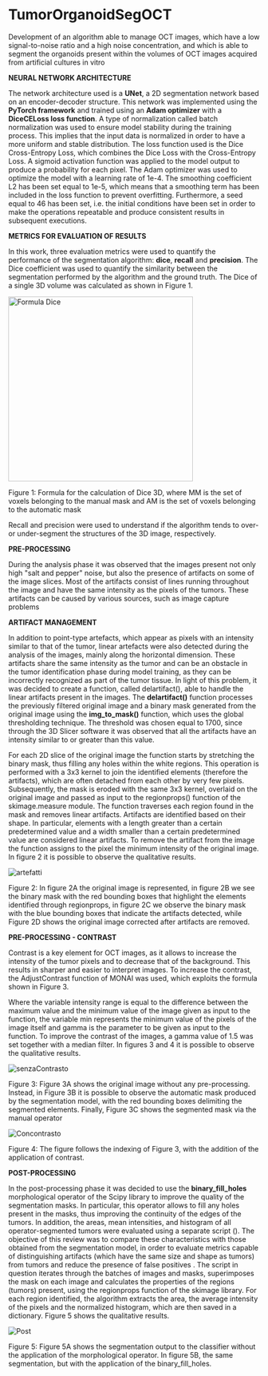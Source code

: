 # TumorOrganoidSegOCT
Development of an algorithm able to manage OCT images, which have a low signal-to-noise ratio and a high noise concentration, and which is able to segment the organoids present within the volumes of OCT images acquired from artificial cultures in vitro

**NEURAL NETWORK ARCHITECTURE**

The network architecture used is a **UNet**, a 2D segmentation network based on an encoder-decoder structure. This network was implemented using the **PyTorch framework** and trained using an **Adam optimizer** with a **DiceCELoss loss function**. A type of normalization called batch normalization was used to ensure model stability during the training process. This implies that the input data is normalized in order to have a more uniform and stable distribution.
The loss function used is the Dice Cross-Entropy Loss, which combines the Dice Loss with the Cross-Entropy Loss. A sigmoid activation function was applied to the model output to produce a probability for each pixel.
The Adam optimizer was used to optimize the model with a learning rate of 1e-4. The smoothing coefficient L2 has been set equal to 1e-5, which means that a smoothing term has been included in the loss function to prevent overfitting.
Furthermore, a seed equal to 46 has been set, i.e. the initial conditions have been set in order to make the operations repeatable and produce consistent results in subsequent executions.

**METRICS FOR EVALUATION OF RESULTS**

In this work, three evaluation metrics were used to quantify the performance of the segmentation algorithm: **dice**, **recall** and **precision**.
The Dice coefficient was used to quantify the similarity between the segmentation performed by the algorithm and the ground truth. The Dice of a single 3D volume was calculated as shown in Figure 1.

<img width="370" alt="Formula Dice" src="https://user-images.githubusercontent.com/119749266/223556789-f7ddaf26-1de1-43af-8600-7235338a5edb.png">

Figure 1: Formula for the calculation of Dice 3D, where MM is the set of voxels belonging to the manual mask and AM is the set of voxels belonging to the automatic mask

Recall and precision were used to understand if the algorithm tends to over- or under-segment the structures of the 3D image, respectively.

**PRE-PROCESSING**

During the analysis phase it was observed that the images present not only high "salt and pepper" noise, but also the presence of artifacts on some of the image slices. Most of the artifacts consist of lines running throughout the image and have the same intensity as the pixels of the tumors. These artifacts can be caused by various sources, such as image capture problems

**ARTIFACT MANAGEMENT**

In addition to point-type artefacts, which appear as pixels with an intensity similar to that of the tumor, linear artefacts were also detected during the analysis of the images, mainly along the horizontal dimension. These artifacts share the same intensity as the tumor and can be an obstacle in the tumor identification phase during model training, as they can be incorrectly recognized as part of the tumor tissue. In light of this problem, it was decided to create a function, called delartifact(), able to handle the linear artifacts present in the images.
The **delartifact()** function processes the previously filtered original image and a binary mask generated from the original image using the **img_to_mask()** function, which uses the global thresholding technique. The threshold was chosen equal to 1700, since through the 3D Slicer software it was observed that all the artifacts have an intensity similar to or greater than this value.

For each 2D slice of the original image the function starts by stretching the binary mask, thus filling any holes within the white regions. This operation is performed with a 3x3 kernel to join the identified elements (therefore the artifacts), which are often detached from each other by very few pixels. Subsequently, the mask is eroded with the same 3x3 kernel, overlaid on the original image and passed as input to the regionprops() function of the skimage.measure module.
The function traverses each region found in the mask and removes linear artifacts. Artifacts are identified based on their shape. In particular, elements with a length greater than a certain predetermined value and a width smaller than a certain predetermined value are considered linear artifacts. To remove the artifact from the image the function assigns to the pixel the minimum intensity of the original image. In figure 2 it is possible to observe the qualitative results.

![artefatti](https://user-images.githubusercontent.com/119749266/223556867-9fe9a7cb-7676-4d3f-8319-fe0c4a258a8f.png)

Figure 2: In figure 2A the original image is represented, in figure 2B we see the binary mask with the red bounding boxes that highlight the elements identified through regionprops, in figure 2C we observe the binary mask with the blue bounding boxes that indicate the artifacts detected, while Figure 2D shows the original image corrected after artifacts are removed.

**PRE-PROCESSING - CONTRAST**

Contrast is a key element for OCT images, as it allows to increase the intensity of the tumor pixels and to decrease that of the background. This results in sharper and easier to interpret images. To increase the contrast, the AdjustContrast function of MONAI was used, which exploits the formula shown in Figure 3.

Where the variable intensity range is equal to the difference between the maximum value and the minimum value of the image given as input to the function, the variable min represents the minimum value of the pixels of the image itself and gamma is the parameter to be given as input to the function.
To improve the contrast of the images, a gamma value of 1.5 was set together with a median filter. In figures 3 and 4 it is possible to observe the qualitative results.

![senzaContrasto](https://user-images.githubusercontent.com/119749266/223557690-83766d64-bede-4d9e-9bda-34293697d83d.png)

Figure 3: Figure 3A shows the original image without any pre-processing. Instead, in Figure 3B it is possible to observe the automatic mask produced by the segmentation model, with the red bounding boxes delimiting the segmented elements. Finally, Figure 3C shows the segmented mask via the manual operator

![Concontrasto](https://user-images.githubusercontent.com/119749266/223557743-df0a8a5b-c66d-40cd-9fbc-6f8307ff4892.png)

Figure 4: The figure follows the indexing of Figure 3, with the addition of the application of contrast.

**POST-PROCESSING**

In the post-processing phase it was decided to use the **binary_fill_holes** morphological operator of the Scipy library to improve the quality of the segmentation masks. In particular, this operator allows to fill any holes present in the masks, thus improving the continuity of the edges of the tumors.
In addition, the areas, mean intensities, and histogram of all operator-segmented tumors were evaluated using a separate script (). The objective of this review was to compare these characteristics with those obtained from the segmentation model, in order to evaluate metrics capable of distinguishing artifacts (which have the same size and shape as tumors) from tumors and reduce the presence of false positives .
The script in question iterates through the batches of images and masks, superimposes the mask on each image and calculates the properties of the regions (tumors) present, using the regionprops function of the skimage library. For each region identified, the algorithm extracts the area, the average intensity of the pixels and the normalized histogram, which are then saved in a dictionary. Figure 5 shows the qualitative results.


![Post](https://user-images.githubusercontent.com/119749266/223557776-59b8b376-a4eb-4e24-b801-f7582be3c071.png)

Figure 5: Figure 5A shows the segmentation output to the classifier without the application of the morphological operator. In figure 5B, the same segmentation, but with the application of the binary_fill_holes.
